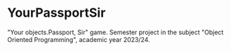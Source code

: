 # YourPassportSir
"Your objects.Passport, Sir" game.  Semester project in the subject "Object Oriented Programming", academic year 2023/24.
